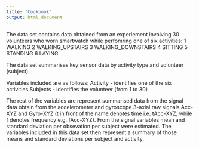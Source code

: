```yaml
---
title: "Cookbook"
output: html_document
---
```




The data set contains data obtained from an experiement involving 30 volunteers who worn smartwatch while perfomring one of six activities:
1 WALKING
2 WALKING_UPSTAIRS
3 WALKING_DOWNSTAIRS
4 SITTING
5 STANDING
6 LAYING

The data set summarises key sensor data by activity type and volunteer (subject).

Variables included are as follows:
Activity - identifies one of the six activities
Subjects - identifies the volunteer (from 1 to 30)

The rest of the variables are represent summarised data from the signal data obtain from the accelerometer and gyroscope 3-axial raw signals Acc-XYZ and Gyro-XYZ (t in front of the name denotes time i.e. tAcc-XYZ, while f denotes frequency e.g. fAcc-XYZ).
From the signal variables mean and standard deviation per obsevation per subject were estimated.
The variables included in this data set then represent a summary of those means and standard deviations per subject and activity.